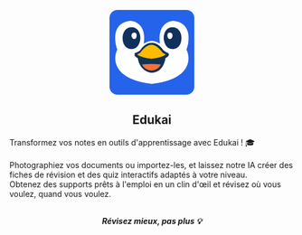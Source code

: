 <p align="center">
    <img src="../assets/Frame 2.png" alt="Profile Image" width="150">
</p>

<h2 align="center">
    Edukai
</h2>

Transformez vos notes en outils d'apprentissage avec Edukai ! 🎓
<br><br>
Photographiez vos documents ou importez-les, et laissez notre IA créer des fiches de révision et des quiz interactifs adaptés à votre niveau.
<br>
Obtenez des supports prêts à l'emploi en un clin d'œil et révisez où vous voulez, quand vous voulez.
<br><br>

<p align="center"><strong><em>Révisez mieux, pas plus 💡</em></strong></p>


